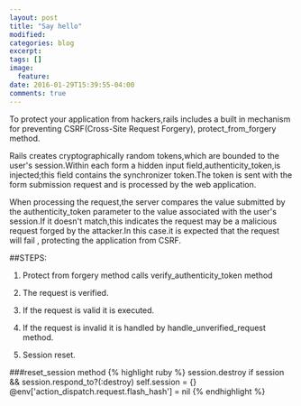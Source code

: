 ```yaml
---
layout: post
title: "Say hello"
modified:
categories: blog
excerpt:
tags: []
image:
  feature: 
date: 2016-01-29T15:39:55-04:00
comments: true
---
```


To protect your application from hackers,rails includes a built in mechanism for preventing CSRF(Cross-Site Request Forgery), protect_from_forgery method.

Rails creates cryptographically random tokens,which are bounded to the user's session.Within each form a hidden input field,authenticity_token,is injected;this field contains the synchronizer token.The token is sent with the form submission request and is processed by the web application.

When processing the request,the server compares the value submitted by the authenticity_token parameter to the value associated with the user's session.If it doesn't match,this indicates the request may be a malicious request forged by the attacker.In this case.it is expected that the request will fail , protecting the application from CSRF.

##STEPS:

1) Protect from forgery method calls verify_authenticity_token method

2) The request is verified.

3) If the request is valid it is executed.

4) If the request is invalid it is handled by  handle_unverified_request method.

5) Session reset.

###reset_session method
{% highlight ruby %}
session.destroy if session && session.respond_to?(:destroy)
self.session = {}
@env['action_dispatch.request.flash_hash'] = nil
{% endhighlight %}
